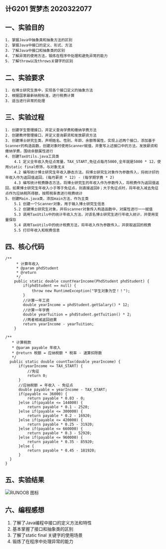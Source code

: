 ## 计G201  贺梦杰  2020322077 
## 一、实验目的 
    1. 掌握Java中抽象类和抽象方法的区别 
    2. 掌握Java中接口的定义、形式、方法 
    3. 了解Java中接口和抽象类的区别 
    4. 了解异常的使用方法，锻炼在程序中处理和避免异常的能力 
    5. 了解throw以及throws关键字的区别 
## 二、实验要求 
    1. 在博士研究生类中，实现各个接口定义的抽象方法 
    2. 根据国家最新纳税标准，进行税费计算 
    3. 适当进行异常的处理 
## 三、实验过程 
    1. 创建学生管理接口，并定义查询学费和缴纳学费方法 
    2. 创建教师管理接口，并定义查询薪资和发放薪资方法  
    3. 创建博士研究生类，声明姓名、性别、年龄、余额等属性，实现上述两个接口，添加基于Scanner的构造函数，创建对象时使用Scanner赋值，并重写上述接口中的方法，发放薪资和缴纳学费，围绕余额属性进行 
    4. 创建TaxUtils.java工具类
        4.1 定义全年收入免征点常量，TAX_START,免征点每月5000,全年就是5000 * 12，使用static final修饰，与对象无关
        4.2 编写统计博士研究生年收入静态方法，将博士研究生对象作为参数传入，将统计好的年收入作为返回值返回，(每月薪资 * 12) - (每学期学费 * 2)
        4.3 编写统计税费静态方法，将博士研究生的年收入作为参数传入，将税费作为返回值返回，如果博士研究生年收入小于等于免征点，则直接返回0；大于免征点时，将年收入减去免征点作为应纳税所得额，按照税率表进行税费统计
    5. 创建Main.java类，添加main方法，作为主类
        5.1 创建一个Scanner对象，用于输入博士研究生信息
        5.2 创建博士研究生对象，并将scanner对象传入构造函数中，对属性进行一一赋值
        5.3 调用TaxUtils中的统计年收入方法，对该名博士研究生进行年收入统计，并使用变量保存
        5.4 调用TaxUtils中的统计税费方法，将年收入作为参数传入，并获取返回的税费
        5.5 打印年收入和税费信息
## 四、核心代码
``` 
/**
	 * 计算年收入
	 * @param phdStudent
	 * @return
	 */
	public static double countYearIncome(PhdStudent phdStudent) {
		if(phdStudent == null) {
			throw new RuntimeException("学生对象为空！！");
		}
		//计算一年工资
		double yearIncome = phdStudent.getSalary() * 12;
		//计算一年学费
		double yearTuition = phdStudent.getTuition() * 2;
		//两者相减返回结果
		return yearIncome - yearTuition;
	}
  ```
  ```
  /**
	 * 计算税款
	 * @param payable 年收入
	 * @return 税额 = 应纳税额 * 税率 - 速算扣除数
	 */
	public static double countTax(double yearIncome) {
		if(yearIncome <= TAX_START) {
			//免征 
			return 0;
		}
		//应纳税额 = 年收入 - 免征点
		double payable = yearIncome - TAX_START;
		if(payable <= 36000) {
			return payable * 0.03 - 0;
		}else if(payable <= 144000) {
			return payable * 0.1 - 2520;
		}else if(payable <= 300000) {
			return payable * 0.2 - 16920;
		}else if(payable <= 420000) {
			return payable * 0.25 - 31920;
		}else if(payable <= 660000) {
			return payable * 0.3 - 52920;
		}else if(payable <= 960000) {
			return payable * 0.35 - 85920;
		}else {
			return payable * 0.45 - 181920;
		}
	}
}
``` 
## 五、实验结果
![RUNOOB 图标](https://p.qlogo.cn/qqmail_head/PiajxSqBRaELcQnCatfx2OLUmQn1DXyeeRKsMHV0FjdVJpZE6t5JkibKN2QXD3dTXib2hUYffG4g58/0)  
## 六、编程感想 
1. 了解了Java编程中接口的定义方法和特性 
2. 基本掌握了接口和抽象类的区别 
3. 了解了static final 关键字的使用场景 
4. 锻炼了在程序中处理异常的能力
